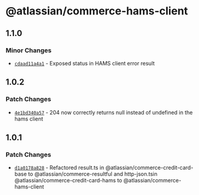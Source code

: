 # @atlassian/commerce-hams-client

## 1.1.0

### Minor Changes

- [`cdaad11a4a1`](https://bitbucket.org/atlassian/atlassian-frontend/commits/cdaad11a4a1) - Exposed status in HAMS client error result

## 1.0.2

### Patch Changes

- [`4e1bd340a57`](https://bitbucket.org/atlassian/atlassian-frontend/commits/4e1bd340a57) - 204 now correctly returns null instead of undefined in the hams client

## 1.0.1

### Patch Changes

- [`d1a0178a828`](https://bitbucket.org/atlassian/atlassian-frontend/commits/d1a0178a828) - Refactored result.ts in @atlassian/commerce-credit-card-base to @atlassian/commerce-resultful and http-json.tsin @atlassian/commerce-credit-card-hams to @atlassian/commerce-hams-client
